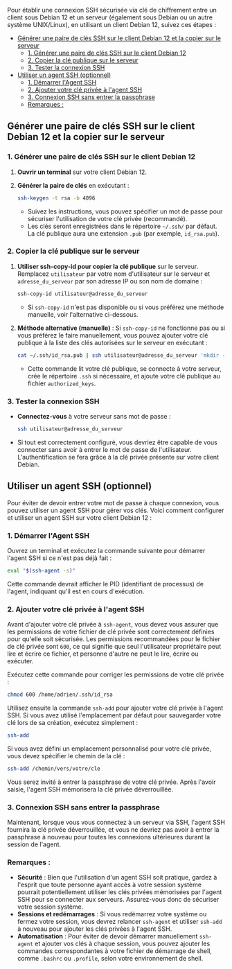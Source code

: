 Pour établir une connexion SSH sécurisée via clé de chiffrement entre un client sous Debian 12 et un serveur (également sous Debian ou un autre système UNIX/Linux), en utilisant un client Debian 12, suivez ces étapes :

- [Générer une paire de clés SSH sur le client Debian 12 et la copier sur le serveur](#générer-une-paire-de-clés-ssh-sur-le-client-debian-12-et-la-copier-sur-le-serveur)
  - [1. Générer une paire de clés SSH sur le client Debian 12](#1-générer-une-paire-de-clés-ssh-sur-le-client-debian-12)
  - [2. Copier la clé publique sur le serveur](#2-copier-la-clé-publique-sur-le-serveur)
  - [3. Tester la connexion SSH](#3-tester-la-connexion-ssh)
- [Utiliser un agent SSH (optionnel)](#utiliser-un-agent-ssh-optionnel)
  - [1. Démarrer l'Agent SSH](#1-démarrer-lagent-ssh)
  - [2. Ajouter votre clé privée à l'agent SSH](#2-ajouter-votre-clé-privée-à-lagent-ssh)
  - [3. Connexion SSH sans entrer la passphrase](#3-connexion-ssh-sans-entrer-la-passphrase)
  - [Remarques :](#remarques-)


## Générer une paire de clés SSH sur le client Debian 12 et la copier sur le serveur

### 1. Générer une paire de clés SSH sur le client Debian 12

1. **Ouvrir un terminal** sur votre client Debian 12.
   
2. **Générer la paire de clés** en exécutant :
   ```sh
   ssh-keygen -t rsa -b 4096
   ```
   - Suivez les instructions, vous pouvez spécifier un mot de passe pour sécuriser l'utilisation de votre clé privée (recommandé).
   - Les clés seront enregistrées dans le répertoire `~/.ssh/` par défaut. La clé publique aura une extension `.pub` (par exemple, `id_rsa.pub`).

### 2. Copier la clé publique sur le serveur

1. **Utiliser ssh-copy-id pour copier la clé publique** sur le serveur. Remplacez `utilisateur` par votre nom d'utilisateur sur le serveur et `adresse_du_serveur` par son adresse IP ou son nom de domaine :
   ```sh
   ssh-copy-id utilisateur@adresse_du_serveur
   ```
   - Si `ssh-copy-id` n'est pas disponible ou si vous préférez une méthode manuelle, voir l'alternative ci-dessous.

2. **Méthode alternative (manuelle)** : Si `ssh-copy-id` ne fonctionne pas ou si vous préférez le faire manuellement, vous pouvez ajouter votre clé publique à la liste des clés autorisées sur le serveur en exécutant :
   ```sh
   cat ~/.ssh/id_rsa.pub | ssh utilisateur@adresse_du_serveur 'mkdir -p ~/.ssh && cat >> ~/.ssh/authorized_keys'
   ```
   - Cette commande lit votre clé publique, se connecte à votre serveur, crée le répertoire `.ssh` si nécessaire, et ajoute votre clé publique au fichier `authorized_keys`.

### 3. Tester la connexion SSH

- **Connectez-vous** à votre serveur sans mot de passe :
  ```sh
  ssh utilisateur@adresse_du_serveur
  ```
- Si tout est correctement configuré, vous devriez être capable de vous connecter sans avoir à entrer le mot de passe de l'utilisateur. L'authentification se fera grâce à la clé privée présente sur votre client Debian.

## Utiliser un agent SSH (optionnel)

Pour éviter de devoir entrer votre mot de passe à chaque connexion, vous pouvez utiliser un agent SSH pour gérer vos clés. Voici comment configurer et utiliser un agent SSH sur votre client Debian 12 :

### 1. Démarrer l'Agent SSH

Ouvrez un terminal et exécutez la commande suivante pour démarrer l'agent SSH si ce n'est pas déjà fait :

```sh
eval "$(ssh-agent -s)"
```

Cette commande devrait afficher le PID (identifiant de processus) de l'agent, indiquant qu'il est en cours d'exécution.

### 2. Ajouter votre clé privée à l'agent SSH

Avant d'ajouter votre clé privée à `ssh-agent`, vous devez vous assurer que les permissions de votre fichier de clé privée sont correctement définies pour qu'elle soit sécurisée. Les permissions recommandées pour le fichier de clé privée sont `600`, ce qui signifie que seul l'utilisateur propriétaire peut lire et écrire ce fichier, et personne d'autre ne peut le lire, écrire ou exécuter.

Exécutez cette commande pour corriger les permissions de votre clé privée :

```sh
chmod 600 /home/adrien/.ssh/id_rsa
```

Utilisez ensuite la commande `ssh-add` pour ajouter votre clé privée à l'agent SSH. Si vous avez utilisé l'emplacement par défaut pour sauvegarder votre clé lors de sa création, exécutez simplement :

```sh
ssh-add
```

Si vous avez défini un emplacement personnalisé pour votre clé privée, vous devez spécifier le chemin de la clé :

```sh
ssh-add /chemin/vers/votre/cle
```

Vous serez invité à entrer la passphrase de votre clé privée. Après l'avoir saisie, l'agent SSH mémorisera la clé privée déverrouillée.

### 3. Connexion SSH sans entrer la passphrase

Maintenant, lorsque vous vous connectez à un serveur via SSH, l'agent SSH fournira la clé privée déverrouillée, et vous ne devriez pas avoir à entrer la passphrase à nouveau pour toutes les connexions ultérieures durant la session de l'agent.

### Remarques :

- **Sécurité** : Bien que l'utilisation d'un agent SSH soit pratique, gardez à l'esprit que toute personne ayant accès à votre session système pourrait potentiellement utiliser les clés privées mémorisées par l'agent SSH pour se connecter aux serveurs. Assurez-vous donc de sécuriser votre session système.
- **Sessions et redémarrages** : Si vous redémarrez votre système ou fermez votre session, vous devrez relancer `ssh-agent` et utiliser `ssh-add` à nouveau pour ajouter les clés privées à l'agent SSH.
- **Automatisation** : Pour éviter de devoir démarrer manuellement `ssh-agent` et ajouter vos clés à chaque session, vous pouvez ajouter les commandes correspondantes à votre fichier de démarrage de shell, comme `.bashrc` ou `.profile`, selon votre environnement de shell.